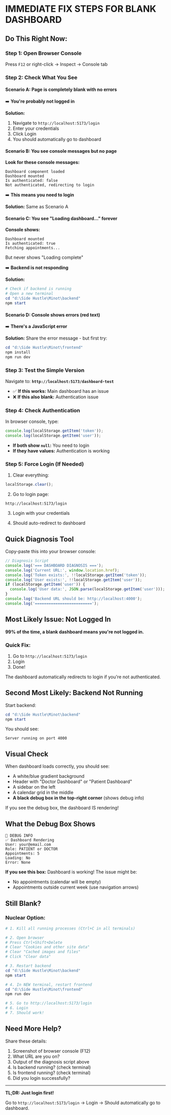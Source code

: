 # IMMEDIATE FIX STEPS FOR BLANK DASHBOARD

## Do This Right Now:

### Step 1: Open Browser Console
Press `F12` or right-click → Inspect → Console tab

### Step 2: Check What You See

#### Scenario A: Page is completely blank with no errors
➡️ **You're probably not logged in**

**Solution:**
1. Navigate to `http://localhost:5173/login`
2. Enter your credentials
3. Click Login
4. You should automatically go to dashboard

#### Scenario B: You see console messages but no page
**Look for these console messages:**
```
Dashboard component loaded
Dashboard mounted
Is authenticated: false
Not authenticated, redirecting to login
```

➡️ **This means you need to login**

**Solution:** Same as Scenario A

#### Scenario C: You see "Loading dashboard..." forever
**Console shows:**
```
Dashboard mounted
Is authenticated: true
Fetching appointments...
```
But never shows "Loading complete"

➡️ **Backend is not responding**

**Solution:**
```powershell
# Check if backend is running
# Open a new terminal
cd "d:\Side Hustle\Minot\backend"
npm start
```

#### Scenario D: Console shows errors (red text)
➡️ **There's a JavaScript error**

**Solution:** Share the error message - but first try:
```powershell
cd "d:\Side Hustle\Minot\frontend"
npm install
npm run dev
```

### Step 3: Test the Simple Version

Navigate to: **`http://localhost:5173/dashboard-test`**

- ✅ **If this works:** Main dashboard has an issue
- ❌ **If this also blank:** Authentication issue

### Step 4: Check Authentication

In browser console, type:
```javascript
console.log(localStorage.getItem('token'));
console.log(localStorage.getItem('user'));
```

- **If both show `null`:** You need to login
- **If they have values:** Authentication is working

### Step 5: Force Login (If Needed)

1. Clear everything:
```javascript
localStorage.clear();
```

2. Go to login page:
```
http://localhost:5173/login
```

3. Login with your credentials

4. Should auto-redirect to dashboard

## Quick Diagnosis Tool

Copy-paste this into your browser console:

```javascript
// Diagnosis Script
console.log('=== DASHBOARD DIAGNOSIS ===');
console.log('Current URL:', window.location.href);
console.log('Token exists:', !!localStorage.getItem('token'));
console.log('User exists:', !!localStorage.getItem('user'));
if (localStorage.getItem('user')) {
  console.log('User data:', JSON.parse(localStorage.getItem('user')));
}
console.log('Backend URL should be: http://localhost:4000');
console.log('=========================');
```

## Most Likely Issue: Not Logged In

**99% of the time, a blank dashboard means you're not logged in.**

### Quick Fix:
1. Go to `http://localhost:5173/login`
2. Login
3. Done!

The dashboard automatically redirects to login if you're not authenticated.

## Second Most Likely: Backend Not Running

Start backend:
```powershell
cd "d:\Side Hustle\Minot\backend"
npm start
```

You should see:
```
Server running on port 4000
```

## Visual Check

When dashboard loads correctly, you should see:
- A white/blue gradient background
- Header with "Doctor Dashboard" or "Patient Dashboard"
- A sidebar on the left
- A calendar grid in the middle
- **A black debug box in the top-right corner** (shows debug info)

If you see the debug box, the dashboard IS rendering!

## What the Debug Box Shows

```
🐛 DEBUG INFO
✅ Dashboard Rendering
User: your@email.com
Role: PATIENT or DOCTOR
Appointments: 5
Loading: No
Error: None
```

**If you see this box:** Dashboard is working! The issue might be:
- No appointments (calendar will be empty)
- Appointments outside current week (use navigation arrows)

## Still Blank?

### Nuclear Option:

```powershell
# 1. Kill all running processes (Ctrl+C in all terminals)

# 2. Open browser
# Press Ctrl+Shift+Delete
# Clear "Cookies and other site data"
# Clear "Cached images and files"
# Click "Clear data"

# 3. Restart backend
cd "d:\Side Hustle\Minot\backend"
npm start

# 4. In NEW terminal, restart frontend  
cd "d:\Side Hustle\Minot\frontend"
npm run dev

# 5. Go to http://localhost:5173/login
# 6. Login
# 7. Should work!
```

## Need More Help?

Share these details:
1. Screenshot of browser console (F12)
2. What URL are you on?
3. Output of the diagnosis script above
4. Is backend running? (check terminal)
5. Is frontend running? (check terminal)
6. Did you login successfully?

---

**TL;DR: Just login first!** 

Go to `http://localhost:5173/login` → Login → Should automatically go to dashboard.
